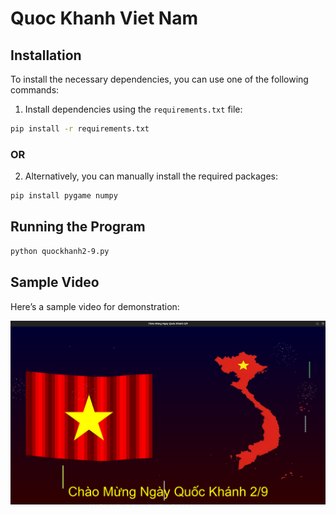 # Quoc Khanh Viet Nam 

## Installation

To install the necessary dependencies, you can use one of the following commands:
1. Install dependencies using the `requirements.txt` file:
```bash
pip install -r requirements.txt
```
### OR 
2. Alternatively, you can manually install the required packages:
```bash
pip install pygame numpy
```

## Running the Program
```bash
python quockhanh2-9.py
```
## Sample Video

Here’s a sample video for demonstration:

[![Sample Video](images/image.png)](https://www.youtube.com/watch?v=fE89E4V6zJM)


